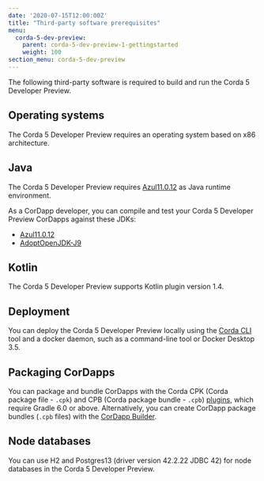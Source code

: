 ```yaml
---
date: '2020-07-15T12:00:00Z'
title: "Third-party software prerequisites"
menu:
  corda-5-dev-preview:
    parent: corda-5-dev-preview-1-gettingstarted
    weight: 100
section_menu: corda-5-dev-preview
---
```


The following third-party software is required to build and run the Corda 5 Developer Preview.

## Operating systems

The Corda 5 Developer Preview requires an operating system based on x86 architecture.

## Java

The Corda 5 Developer Preview requires [Azul11.0.12](https://www.azul.com/downloads/?package=jdk) as Java runtime environment.

As a CorDapp developer, you can compile and test your Corda 5 Developer Preview CorDapps against these JDKs:

* [Azul11.0.12](https://www.azul.com/downloads/?package=jdk)
* [AdoptOpenJDK-J9](https://adoptopenjdk.net/releases.html?variant=openjdk11&jvmVariant=openj9)

## Kotlin

The Corda 5 Developer Preview supports Kotlin plugin version 1.4.

## Deployment

You can deploy the Corda 5 Developer Preview locally using the [Corda CLI](../../../../../en/platform/corda/5.0-dev-preview-1/corda-cli/overview.md) tool and a docker daemon, such as a command-line tool or Docker Desktop 3.5.

## Packaging CorDapps

You can package and bundle CorDapps with the Corda CPK (Corda package file - `.cpk`) and CPB (Corda package bundle - `.cpb`) [plugins](../packaging/gradle-plugin/overview.md), which require Gradle 6.0 or above. Alternatively, you can create CorDapp package bundles (`.cpb` files) with the [CorDapp Builder](../../../../../en/platform/corda/5.0-dev-preview-1/packaging/cordapp-builder.md).

## Node databases

You can use H2 and Postgres13 (driver version 42.2.22 JDBC 42) for node databases in the Corda 5 Developer Preview.
